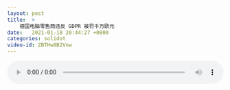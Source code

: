 ```yaml
---
layout: post
title:  >
    德国电脑零售商违反 GDPR 被罚千万欧元
date:   2021-01-18 20:44:27 +0800
categories: solidot
video-id: ZBTHw8B2Vnw
---
```


<audio src="/assets/f0e9862b95bab6dccf42ba196c7a2740.mp3" style="width: 100%;" controls></audio>

